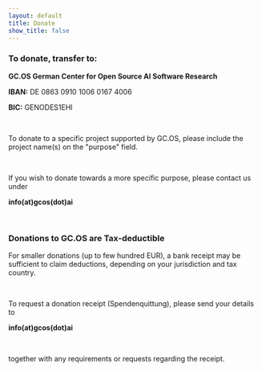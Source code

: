 ```yaml
---
layout: default
title: Donate
show_title: false
---
```


### To donate, transfer to:


**GC.OS German Center for Open Source AI Software Research**

**IBAN:** DE 0863 0910 1006 0167 4006

**BIC:** GENODES1EHI

<br>

To donate to a specific project supported by GC.OS,
please include the project name(s) on the "purpose" field.

<br>

If you wish to donate towards a more specific purpose, please contact us under

**info(at)gcos(dot)ai**

<br>

### Donations to GC.OS are Tax-deductible

For smaller donations (up to few hundred EUR), a bank receipt may be sufficient
to claim deductions, depending on your jurisdiction and tax country.

<br>

To request a donation receipt (Spendenquittung), please send your details to

**info(at)gcos(dot)ai**

<br>

together with any requirements or requests regarding the receipt.